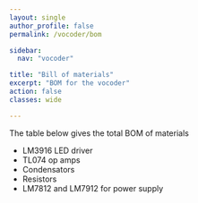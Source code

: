 ```yaml
---
layout: single
author_profile: false
permalink: /vocoder/bom

sidebar:
  nav: "vocoder"

title: "Bill of materials"
excerpt: "BOM for the vocoder"
action: false
classes: wide

---
```

The table below gives the total BOM of materials

- LM3916 LED driver
- TL074 op amps
- Condensators
- Resistors
- LM7812 and LM7912 for power supply
